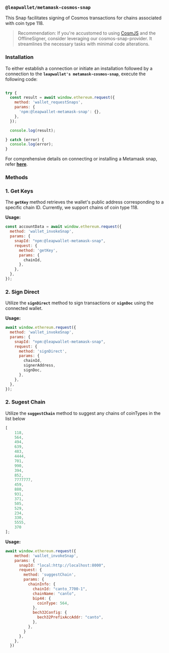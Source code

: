 ### **`@leapwallet/metamask-cosmos-snap`**

This Snap facilitates signing of Cosmos transactions for chains associated with coin type 118.

> Recommendation: If you're accustomed to using [CosmJS](https://github.com/cosmos/cosmjs) and the OfflineSigner, consider leveraging our cosmos-snap-provider. It streamlines the necessary tasks with minimal code alterations.
> 

### **Installation**

To either establish a connection or initiate an installation followed by a connection to the **`leapwallet's metamask-cosmos-snap`**, execute the following code:

```javascript

try {
  const result = await window.ethereum.request({
    method: 'wallet_requestSnaps',
    params: {
      'npm:@leapwallet-metamask-snap': {},
    },
  });

  console.log(result);

} catch (error) {
  console.log(error);
}

```

For comprehensive details on connecting or installing a Metamask snap, refer **[here](https://docs.metamask.io/snaps/reference/rpc-api/#wallet_requestsnaps)**.

### **Methods**

### 1. **Get Keys**

The **`getKey`** method retrieves the wallet's public address corresponding to a specific chain ID. Currently, we support chains of coin type 118.

**Usage:**
```javascript
const accountData = await window.ethereum.request({
  method: 'wallet_invokeSnap',
  params: {
    snapId: "npm:@leapwallet-metamask-snap",
    request: {
      method: 'getKey',
      params: {
        chainId,
      },
    },
  },
});

```

### 2. **Sign Direct**

Utilize the **`signDirect`** method to sign transactions or **`signDoc`** using the connected wallet.

**Usage:**

```javascript
await window.ethereum.request({
  method: 'wallet_invokeSnap',
  params: {
    snapId: "npm:@leapwallet-metamask-snap",
    request: {
      method: 'signDirect',
      params: {
        chainId,
        signerAddress,
        signDoc,
      },
    },
  },
});

```

### 2. **Sugest Chain**

Utilize the **`suggestChain`** method to suggest any chains of coinTypes in the list below

```javascript
[
    118, 
    564, 
    494, 
    639, 
    483, 
    4444, 
    701, 
    990, 
    394, 
    852, 
    7777777, 
    459, 
    880, 
    931, 
    371, 
    505, 
    529, 
    234, 
    330, 
    5555, 
    370
];
```

**Usage:**

```javascript
await window.ethereum.request({
    method: 'wallet_invokeSnap',
    params: {
      snapId: "local:http://localhost:8000",
      request: {
        method: 'suggestChain',
        params: {
          chainInfo: {
            chainId: "canto_7700-1",
            chainName: "canto",
            bip44: {
              coinType: 564,
            },
            bech32Config: {
              bech32PrefixAccAddr: "canto",
            },
          },
        }
      },
    },
  })

```